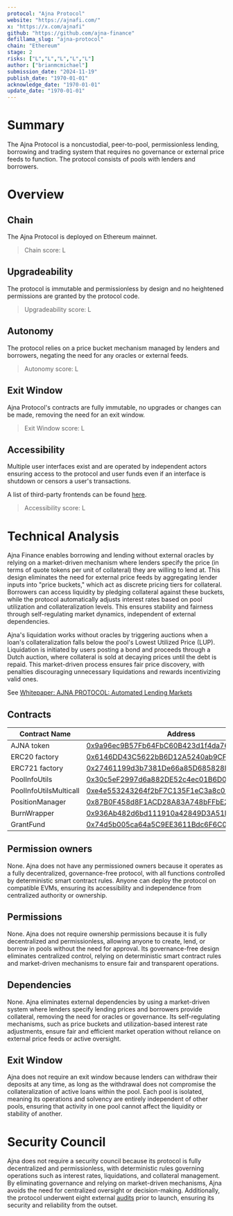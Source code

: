 ```yaml
---
protocol: "Ajna Protocol"
website: "https://ajnafi.com/"
x: "https://x.com/ajnafi"
github: "https://github.com/ajna-finance"
defillama_slug: "ajna-protocol"
chain: "Ethereum"
stage: 2
risks: ["L","L","L","L","L"]
author: ["brianmcmichael"]
submission_date: "2024-11-19"
publish_date: "1970-01-01"
acknowledge_date: "1970-01-01"
update_date: "1970-01-01"
---
```


# Summary

The Ajna Protocol is a noncustodial, peer-to-pool, permissionless lending, borrowing and trading system that requires no governance or external price feeds to function. The protocol consists of pools with lenders and borrowers.

# Overview

## Chain

The Ajna Protocol is deployed on Ethereum mainnet.

> Chain score: L

## Upgradeability

The protocol is immutable and permissionless by design and no heightened permissions are granted by the protocol code.

> Upgradeability score: L

## Autonomy

The protocol relies on a price bucket mechanism managed by lenders and borrowers, negating the need for any oracles or external feeds.

> Autonomy score: L

## Exit Window

Ajna Protocol's contracts are fully immutable, no upgrades or changes can be made, removing the need for an exit window.

> Exit Window score: L

## Accessibility

Multiple user interfaces exist and are operated by independent actors ensuring access to the protocol and user funds even if an interface is shutdown or censors a user's transactions.

A list of third-party frontends can be found [here](https://www.ajna.finance/).

> Accessibility score: L

# Technical Analysis

Ajna Finance enables borrowing and lending without external oracles by relying on a market-driven mechanism where lenders specify the price (in terms of quote tokens per unit of collateral) they are willing to lend at. This design eliminates the need for external price feeds by aggregating lender inputs into "price buckets," which act as discrete pricing tiers for collateral. Borrowers can access liquidity by pledging collateral against these buckets, while the protocol automatically adjusts interest rates based on pool utilization and collateralization levels. This ensures stability and fairness through self-regulating market dynamics, independent of external dependencies​.

Ajna's liquidation works without oracles by triggering auctions when a loan's collateralization falls below the pool's Lowest Utilized Price (LUP). Liquidation is initiated by users posting a bond and proceeds through a Dutch auction, where collateral is sold at decaying prices until the debt is repaid. This market-driven process ensures fair price discovery, with penalties discouraging unnecessary liquidations and rewards incentivizing valid ones.

See [Whitepaper: AJNA PROTOCOL: Automated Lending Markets](https://www.ajna.finance/pdf/Ajna_Protocol_Whitepaper_01-11-2024.pdf)

## Contracts

| Contract Name            | Address                                    |
| ------------------------ | ------------------------------------------ |
| AJNA token               | [0x9a96ec9B57Fb64FbC60B423d1f4da7691Bd35079](https://etherscan.io/address/0x9a96ec9B57Fb64FbC60B423d1f4da7691Bd35079)                     |
| ERC20 factory            | [0x6146DD43C5622bB6D12A5240ab9CF4de14eDC625](https://etherscan.io/address/0x6146DD43C5622bB6D12A5240ab9CF4de14eDC625)                     |
| ERC721 factory           | [0x27461199d3b7381De66a85D685828E967E35AF4c](https://etherscan.io/address/0x27461199d3b7381De66a85D685828E967E35AF4c)                     |
| PoolInfoUtils            | [0x30c5eF2997d6a882DE52c4ec01B6D0a5e5B4fAAE](https://etherscan.io/address/0x30c5eF2997d6a882DE52c4ec01B6D0a5e5B4fAAE)                     |
| PoolInfoUtilsMulticall   | [0xe4e553243264f2bF7C135F1eC3a8c09078731227](https://etherscan.io/address/0xe4e553243264f2bF7C135F1eC3a8c09078731227)                     |
| PositionManager          | [0x87B0F458d8F1ACD28A83A748bFFbE24bD6B701B1](https://etherscan.io/address/0x87B0F458d8F1ACD28A83A748bFFbE24bD6B701B1)                     |
| BurnWrapper              | [0x936Ab482d6bd111910a42849D3A51Ff80BB0A711](https://etherscan.io/address/0x936Ab482d6bd111910a42849D3A51Ff80BB0A711)                     |
| GrantFund                | [0x74d5b005ca64a5C9EE3611Bdc6F6C02D93C84b2f](https://etherscan.io/address/0x74d5b005ca64a5C9EE3611Bdc6F6C02D93C84b2f)                     |

## Permission owners

None. Ajna does not have any permissioned owners because it operates as a fully decentralized, governance-free protocol, with all functions controlled by deterministic smart contract rules. Anyone can deploy the protocol on compatible EVMs, ensuring its accessibility and independence from centralized authority or ownership.

## Permissions

None. Ajna does not require ownership permissions because it is fully decentralized and permissionless, allowing anyone to create, lend, or borrow in pools without the need for approval. Its governance-free design eliminates centralized control, relying on deterministic smart contract rules and market-driven mechanisms to ensure fair and transparent operations.

## Dependencies

None. Ajna eliminates external dependencies by using a market-driven system where lenders specify lending prices and borrowers provide collateral, removing the need for oracles or governance. Its self-regulating mechanisms, such as price buckets and utilization-based interest rate adjustments, ensure fair and efficient market operation without reliance on external price feeds or active oversight​.

## Exit Window

Ajna does not require an exit window because lenders can withdraw their deposits at any time, as long as the withdrawal does not compromise the collateralization of active loans within the pool. Each pool is isolated, meaning its operations and solvency are entirely independent of other pools, ensuring that activity in one pool cannot affect the liquidity or stability of another​.

# Security Council

Ajna does not require a security council because its protocol is fully decentralized and permissionless, with deterministic rules governing operations such as interest rates, liquidations, and collateral management. By eliminating governance and relying on market-driven mechanisms, Ajna avoids the need for centralized oversight or decision-making. Additionally, the protocol underwent eight external [audits](https://github.com/ajna-finance/audits) prior to launch, ensuring its security and reliability from the outset.
